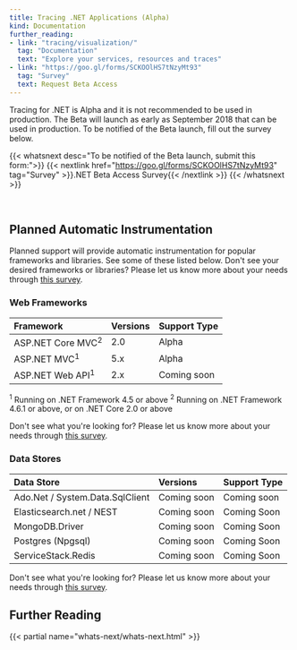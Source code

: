 ```yaml
---
title: Tracing .NET Applications (Alpha)
kind: Documentation
further_reading:
- link: "tracing/visualization/"
  tag: "Documentation"
  text: "Explore your services, resources and traces"
- link: "https://goo.gl/forms/SCKOOlHS7tNzyMt93"
  tag: "Survey"
  text: Request Beta Access
---
```


<div class="alert alert-warning">
Tracing for .NET is Alpha and it is not recommended to be used in production. The Beta will launch as early as September 2018 that can be used in production.
To be notified of the Beta launch, fill out the survey below.
</div>

{{< whatsnext desc="To be notified of the Beta launch, submit this form:">}}
    {{< nextlink href="https://goo.gl/forms/SCKOOlHS7tNzyMt93" tag="Survey" >}}.NET Beta Access Survey{{< /nextlink >}}
{{< /whatsnext >}}

<br>

## Planned Automatic Instrumentation

Planned support will provide automatic instrumentation for popular frameworks and libraries. See some of these listed below. Don't see your desired frameworks or libraries?
Please let us know more about your needs through [this survey][1].

### Web Frameworks

| Framework                    | Versions    | Support Type    |
| :---------------             | :---------- | :-------------- |
| ASP.NET Core MVC<sup>2</sup> | 2.0         | Alpha           |
| ASP.NET MVC<sup>1</sup>      | 5.x         | Alpha           |
| ASP.NET Web API<sup>1</sup>  | 2.x         | Coming soon     |

<sup>1</sup> Running on .NET Framework 4.5 or above
<sup>2</sup> Running on .NET Framework 4.6.1 or above, or on .NET Core 2.0 or above

Don't see what you're looking for? Please let us know more about your needs through [this survey][1].

### Data Stores

| Data Store                      | Versions    | Support Type    |
| :------------------------------ | :---------- | :-------------- |
| Ado.Net / System.Data.SqlClient | Coming soon | Coming soon     |
| Elasticsearch.net / NEST        | Coming soon | Coming Soon     |
| MongoDB.Driver                  | Coming soon | Coming Soon     |
| Postgres (Npgsql)               | Coming soon | Coming Soon     |
| ServiceStack.Redis              | Coming soon | Coming Soon     |

Don't see what you're looking for? Please let us know more about your needs through [this survey][1].

## Further Reading

{{< partial name="whats-next/whats-next.html" >}}

[1]: https://goo.gl/forms/SCKOOlHS7tNzyMt93
